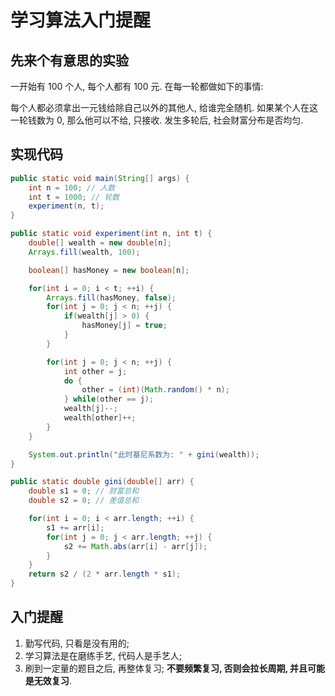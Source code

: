 # 学习算法入门提醒

## 先来个有意思的实验

一开始有 100 个人, 每个人都有 100 元. 
在每一轮都做如下的事情: 

每个人都必须拿出一元钱给除自己以外的其他人, 
给谁完全随机. 
如果某个人在这一轮钱数为 0, 那么他可以不给, 只接收. 
发生多轮后, 社会财富分布是否均匀. 

## 实现代码

```java
public static void main(String[] args) {
    int n = 100; // 人数
    int t = 1000; // 轮数
    experiment(n, t);
}

public static void experiment(int n, int t) {
    double[] wealth = new double[n];
    Arrays.fill(wealth, 100);

    boolean[] hasMoney = new boolean[n];

    for(int i = 0; i < t; ++i) {
        Arrays.fill(hasMoney, false);
        for(int j = 0; j < n; ++j) {
            if(wealth[j] > 0) {
                hasMoney[j] = true;
            }
        }

        for(int j = 0; j < n; ++j) {
            int other = j;
            do {
                other = (int)(Math.random() * n);
            } while(other == j);
            wealth[j]--;
            wealth[other]++;
        }
    }

    System.out.println("此时基尼系数为: " + gini(wealth));
}

public static double gini(double[] arr) {
    double s1 = 0; // 财富总和
    double s2 = 0; // 差值总和

    for(int i = 0; i < arr.length; ++i) {
        s1 += arr[i];
        for(int j = 0; j < arr.length; ++j) {
            s2 += Math.abs(arr[i] - arr[j]);
        }
    }
    return s2 / (2 * arr.length * s1);
}
```

## 入门提醒

1. 勤写代码, 只看是没有用的; 
2. 学习算法是在磨练手艺, 代码人是手艺人; 
3. 刷到一定量的题目之后, 再整体复习; **不要频繁复习, 否则会拉长周期, 并且可能是无效复习**. 